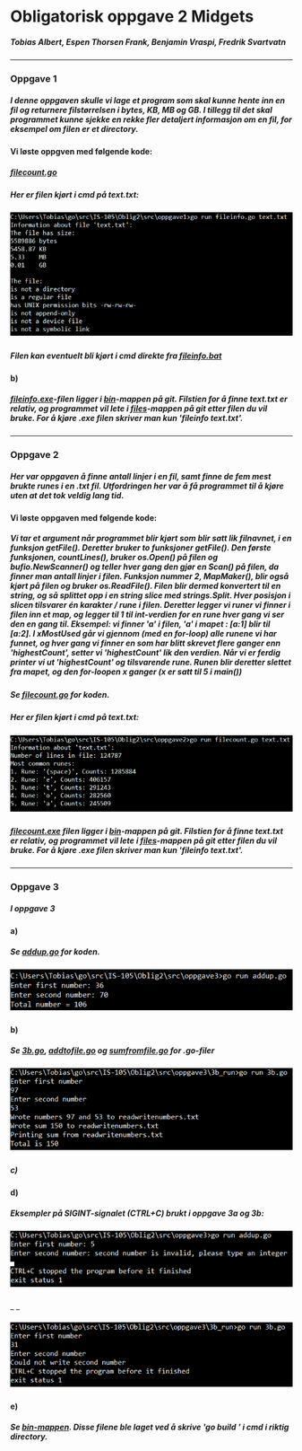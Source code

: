 # Obligatorisk oppgave 2 Midgets

##### _Tobias Albert_, _Espen Thorsen Frank_, _Benjamin Vraspi_, _Fredrik Svartvatn_

----------------------------------------------------------------------------------

### Oppgave 1  

##### I denne oppgaven skulle vi lage et program som skal kunne hente inn en fil og returnere filstørrelsen i bytes, KB, MB og GB. I tillegg til det skal programmet kunne sjekke en rekke fler detaljert informasjon om en fil, for eksempel om filen er et directory.
#### Vi løste oppgven med følgende kode: 
##### [filecount.go](https://raw.githubusercontent.com/TobiasAlbert123/IS-105/master/Oblig2/src/oppgave2/filecount.go)


##### Her er filen kjørt i cmd på text.txt:  

##### ![Bilde av oppgave 1 ikke funnet](https://raw.githubusercontent.com/TobiasAlbert123/IS-105/master/Oblig2/images/oppgave1.png "Oppgave 1 resultat i cmd")

##### Filen kan eventuelt bli kjørt i cmd direkte fra [fileinfo.bat](https://github.com/TobiasAlbert123/IS-105/blob/master/Oblig2/src/oppgave1/fileinfo.bat)

#### b)

##### [fileinfo.exe](https://github.com/TobiasAlbert123/IS-105/tree/master/Oblig2/src/bin/fileinfo.exe)-filen ligger i [bin](https://github.com/TobiasAlbert123/IS-105/tree/master/Oblig2/src/bin)-mappen på git. Filstien for å finne text.txt er relativ, og programmet vil lete i [files](https://github.com/TobiasAlbert123/IS-105/tree/master/Oblig2/src/files)-mappen på git etter filen du vil bruke. For å kjøre .exe filen skriver man kun 'fileinfo text.txt'.

------------------------------------------------------------------------------------

### Oppgave 2

##### Her var oppgaven å finne antall linjer i en fil, samt finne de fem mest brukte runes i en .txt fil. Utfordringen her var å få programmet til å kjøre uten at det tok veldig lang tid.
#### Vi løste oppgaven med følgende kode:
##### Vi tar et argument når programmet blir kjørt som blir satt lik filnavnet, i en funksjon getFile(). Deretter bruker to funksjoner getFile(). Den første funksjonen, countLines(), bruker os.Open() på filen og bufio.NewScanner() og teller hver gang den gjør en Scan() på filen, da finner man antall linjer i filen. Funksjon nummer 2, MapMaker(), blir også kjørt på filen og bruker os.ReadFile(). Filen blir dermed konvertert til en string, og så splittet opp i en string slice med strings.Split. Hver posisjon i slicen tilsvarer én karakter / rune i filen. Deretter legger vi runer vi finner i filen inn et map, og legger til 1 til int-verdien for en rune hver gang vi ser den en gang til. Eksempel: vi finner 'a' i filen, 'a' i mapet : [a:1] blir til [a:2]. I xMostUsed går vi gjennom (med en for-loop) alle runene vi har funnet, og hver gang vi finner en som har blitt skrevet flere ganger enn 'highestCount', setter vi 'highestCount' lik den verdien. Når vi er ferdig printer vi ut 'highestCount' og tilsvarende rune. Runen blir deretter slettet fra mapet, og den for-loopen x ganger (x er satt til 5 i main())
##### Se [filecount.go](https://raw.githubusercontent.com/TobiasAlbert123/IS-105/master/Oblig2/src/oppgave2/filecount.go) for koden.  


##### Her er filen kjørt i cmd på text.txt:  

##### ![Bilde av oppgave 2 ikke funnet](https://raw.githubusercontent.com/TobiasAlbert123/IS-105/master/Oblig2/images/oppgave2.png "Oppgave 2 resultat i cmd")

##### [filecount.exe](https://github.com/TobiasAlbert123/IS-105/tree/master/Oblig2/src/bin/filecount.exe) filen ligger i [bin](https://github.com/TobiasAlbert123/IS-105/tree/master/Oblig2/src/bin)-mappen på git. Filstien for å finne text.txt er relativ, og programmet vil lete i [files]()-mappen på git etter filen du vil bruke. For å kjøre .exe filen skriver man kun 'fileinfo text.txt'.

------------------------------------------------------------------------------------

### Oppgave 3

##### I oppgave 3


#### a)

##### Se [addup.go](https://github.com/TobiasAlbert123/IS-105/tree/master/Oblig2/src/oppgave3/addup.go) for koden.  

##### ![Bilde av oppgave 3a ikke funnet](https://raw.githubusercontent.com/TobiasAlbert123/IS-105/master/Oblig2/images/oppgave3a.png "Oppgave 3a resultat i cmd")

#### b)

##### Se [3b.go](https://github.com/TobiasAlbert123/IS-105/tree/master/Oblig2/src/oppgave3/3b_run/3b.go), [addtofile.go](https://github.com/TobiasAlbert123/IS-105/tree/master/Oblig2/src/oppgave3/notmain/addtofile.go) og [sumfromfile.go](https://github.com/TobiasAlbert123/IS-105/tree/master/Oblig2/src/oppgave3/notmain/sumfromfile.go) for .go-filer    

##### ![Bilde av oppgave 3b ikke funnet](https://raw.githubusercontent.com/TobiasAlbert123/IS-105/master/Oblig2/images/oppgave3b.png "Oppgave 3b resultat i cmd")

##### c)




#### d)

##### Eksempler på SIGINT-signalet (CTRL+C) brukt i oppgave 3a og 3b:  

##### ![Bilde av oppgave 3c1 ikke funnet](https://raw.githubusercontent.com/TobiasAlbert123/IS-105/master/Oblig2/images/sigint3a.png "Oppgave 3c resultat i cmd")  
_ _  
##### ![Bilde av oppgave 3c2 ikke funnet](https://raw.githubusercontent.com/TobiasAlbert123/IS-105/master/Oblig2/images/sigint3b.png "Oppgave 3c resultat i cmd")

#### e)

##### Se [bin-mappen](https://github.com/TobiasAlbert123/IS-105/tree/master/Oblig2/src/bin). Disse filene ble laget ved å skrive 'go build <filnavn>' i cmd i riktig directory.